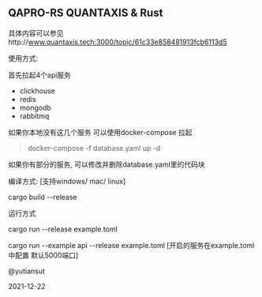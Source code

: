 ## QAPRO-RS QUANTAXIS & Rust

具体内容可以参见http://www.quantaxis.tech:3000/topic/61c33e858481913fcb6113d5

使用方式:

首先拉起4个api服务 

- clickhouse
- redis
- mongodb
- rabbitmq

如果你本地没有这几个服务 可以使用docker-compose 拉起

> docker-compose -f database.yaml up -d

如果你有部分的服务, 可以修改并删除database.yaml里的代码块


编译方式: [支持windows/ mac/ linux]

cargo build --release


运行方式

cargo run --release example.toml

cargo run --example api --release example.toml [开启的服务在example.toml中配置 默认5000端口]


@yutiansut

2021-12-22